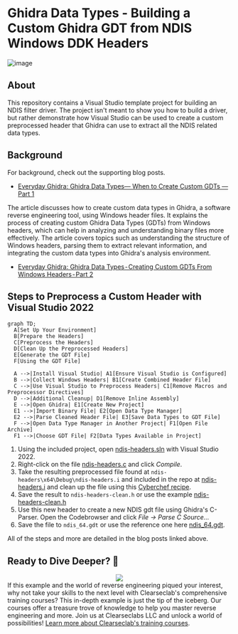 # Ghidra Data Types - Building a Custom Ghidra GDT from NDIS Windows DDK Headers

![image](https://github.com/user-attachments/assets/051c584b-5e63-43fe-beb7-65edbfca4054)


## About

This repository contains a Visual Studio template project for building an NDIS filter driver. The project isn't meant to show you how to build a driver, but rather demonstrate how Visual Studio can be used to create a custom preprocessed header that Ghidra can use to extract all the NDIS related data types. 

## Background

For background, check out the supporting blog posts.

- [Everyday Ghidra: Ghidra Data Types— When to Create Custom GDTs — Part 1](https://medium.com/@clearbluejar/everyday-ghidra-ghidra-data-types-when-to-create-custom-gdts-part-1-143fe45777eb)


The article discusses how to create custom data types in Ghidra, a software reverse engineering tool, using Windows header files. It explains the process of creating custom Ghidra Data Types (GDTs) from Windows headers, which can help in analyzing and understanding binary files more effectively. The article covers topics such as understanding the structure of Windows headers, parsing them to extract relevant information, and integrating the custom data types into Ghidra's analysis environment.

- [Everyday Ghidra: Ghidra Data Types - Creating Custom GDTs From Windows Headers - Part 2](https://medium.com/@clearbluejar/everyday-ghidra-ghidra-data-types-creating-custom-gdts-from-windows-headers-part-2-39b8121e1d82)

## Steps to Preprocess a Custom Header with Visual Studio 2022

```mermaid
graph TD;
  A[Set Up Your Environment]
  B[Prepare the Headers]
  C[Preprocess the Headers]
  D[Clean Up the Preprocessed Headers]
  E[Generate the GDT File]
  F[Using the GDT File]

  A -->|Install Visual Studio| A1[Ensure Visual Studio is Configured]
  B -->|Collect Windows Headers| B1[Create Combined Header File]
  C -->|Use Visual Studio to Preprocess Headers| C1[Remove Macros and Preprocessor Directives]
  D -->|Additional Cleanup| D1[Remove Inline Assembly]
  E -->|Open Ghidra| E1[Create New Project]
  E1 -->|Import Binary File| E2[Open Data Type Manager]
  E2 -->|Parse Cleaned Header File| E3[Save Data Types to GDT File]
  F -->|Open Data Type Manager in Another Project| F1[Open File Archive]
  F1 -->|Choose GDT File| F2[Data Types Available in Project]
```

1. Using the included project, open [ndis-headers.sln](ndis-headers/ndis-headers.sln) with Visual Studio 2022.
2. Right-click on the file [ndis-headers.c](ndis-headers/ndis-headers.c) and click *Compile*.
3. Take the resulting preprocessed file found at `ndis-headers\x64\Debug\ndis-headers.i` and included in the repo at [ndis-headers.i](gdts/headers/ndis-headers.i) and clean up the file using this [Cyberchef recipe]( https://gchq.github.io/CyberChef/#recipe=Find_/_Replace(%7B'option':'Regex','string':'%23pragma%5B%5E%5C%5Cn%5D%20%5C%5Cn'%7D,'',true,false,false,false)Find_/_Replace(%7B'option':'Regex','string':'(?:__forceinline%7C__inline)((?:%5B%5E%7B%5D*%5C%5Cn%5B%5E%7B%5D*))%5C%5C%7B(?:%5C%5C%7B%5B%5E%7B%7D%5D*%5C%5C%7D%7C%5B%5E%7B%7D%5D)*%5C%5C%7D'%7D,'$1;',true,false,true,false)Find_/_Replace(%7B'option':'Regex','string':'__declspec%5C%5C(%5B%5E%5C%5C)%5D%20%5C%5C)%20'%7D,'',true,false,true,false).
4. Save the result to `ndis-headers-clean.h` or use the example [ndis-headers-clean.h](gdts/headers/ndis-headers-clean.h)
5. Use this new header to create a new NDIS gdt file using Ghidra's C-Parser. Open the Codebrowser and click *File -> Parse C Source...*
6. Save the file to `ndis_64.gdt` or use the reference one here [ndis_64.gdt](gdts/ndis_64.gdt).

All of the steps and more are detailed in the blog posts linked above.

## Ready to Dive Deeper? 🌊

<div align=center><img src="https://github.com/user-attachments/assets/cdcd257f-1369-4d63-974b-62181323b43c"/></div

If this example and the world of reverse engineering piqued your interest, why not take your skills to the next level with Clearseclab's comprehensive training courses? This in-depth example is just the tip of the iceberg. Our courses offer a treasure trove of knowledge to help you master reverse engineering and more. Join us at Clearseclabs LLC and unlock a world of possibilities! [Learn more about Clearseclab's training courses](https://www.clearseclabs.com/#portfolio).
